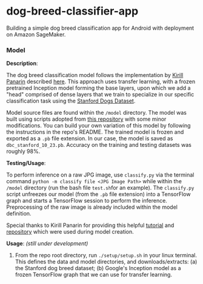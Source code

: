 # dog-breed-classifier-app
Building a simple dog breed classification app for Android with deployment on Amazon SageMaker. 

### Model

**Description**:

The dog breed classification model follows the implementation by [Kirill Panarin](https://www.linkedin.com/in/panarin/) described [here](https://towardsdatascience.com/dog-breed-classification-hands-on-approach-b5e4f88c333e). This approach uses transfer learning, with a frozen pretrained Inception model forming the base layers, upon which we add a "head" comprised of dense layers that we train to specialize in our specific classification task using the [Stanford Dogs Dataset](http://vision.stanford.edu/aditya86/ImageNetDogs/). 

Model source files are found within the `/model` directory. The model was built using scripts adopted from [this repository](https://github.com/stormy-ua/dog-breeds-classification) with some minor modifications. You can build your own variation of this model by following the instructions in the repo's README. The trained model is frozen and exported as a `.pb` file extension. In our case, the model is saved as `dbc_stanford_10_23.pb`. Accuracy on the training and testing datasets was roughly 98%. 

**Testing/Usage**:

To perform inference on a raw JPG image, use `classify.py` via the terminal command `python -m classify file <JPG Image Path>` while within the `/model` directory (run the bash file `test.sh`for an example). The `classify.py` script unfreezes our model (from the `.pb` file extension) into a TensorFlow graph and starts a TensorFlow session to perform the inference. Preprocessing of the raw image is already included within the model definition.

Special thanks to Kirill Panarin for providing this helpful [tutorial](https://towardsdatascience.com/dog-breed-classification-hands-on-approach-b5e4f88c333e) and [repository](https://github.com/stormy-ua/dog-breeds-classification) which were used during model creation. 


**Usage**: *(still under development)*

1. From the repo root directory, run `./setup/setup.sh` in your linux terminal. This defines the data and model directories, and downloads/extracts: (a) the Stanford dog breed dataset; (b) Google's Inception model as a frozen TensorFlow graph that we can use for transfer learning. 

